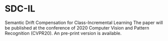 # SDC-IL
Semantic Drift Compensation for Class-Incremental Learning
The paper will be published at the conference of 2020 Computer Vision and Pattern Recognition (CVPR20). An pre-print version is available.

